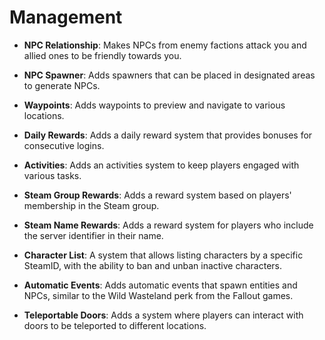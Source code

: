 # Management

- **NPC Relationship**: Makes NPCs from enemy factions attack you and allied ones to be friendly towards you.

- **NPC Spawner**: Adds spawners that can be placed in designated areas to generate NPCs.

- **Waypoints**: Adds waypoints to preview and navigate to various locations.

- **Daily Rewards**: Adds a daily reward system that provides bonuses for consecutive logins.

- **Activities**: Adds an activities system to keep players engaged with various tasks.

- **Steam Group Rewards**: Adds a reward system based on players' membership in the Steam group.

- **Steam Name Rewards**: Adds a reward system for players who include the server identifier in their name.

- **Character List**: A system that allows listing characters by a specific SteamID, with the ability to ban and unban inactive characters.

- **Automatic Events**: Adds automatic events that spawn entities and NPCs, similar to the Wild Wasteland perk from the Fallout games.

- **Teleportable Doors**: Adds a system where players can interact with doors to be teleported to different locations.